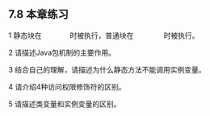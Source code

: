 ## 7.8  本章练习

1  静态块在&emsp;&emsp;&emsp;&emsp;时被执行，普通块在 &emsp;&emsp;&emsp;&emsp;时被执行。 

 

 

2  请描述Java包机制的主要作用。

 

 

3  结合自己的理解，请描述为什么静态方法不能调用实例变量。

 

 

4  请介绍4种访问权限修饰符的区别。

 

 

5  请描述类变量和实例变量的区别。

 

 

 